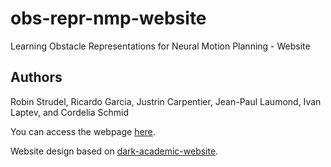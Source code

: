# obs-repr-nmp-website
Learning Obstacle Representations for Neural Motion Planning - Website

## Authors

Robin Strudel, Ricardo Garcia, Justrin Carpentier, Jean-Paul Laumond, Ivan Laptev, and Cordelia Schmid

You can access the webpage [here](https://www.di.ens.fr/willow/research/nmp_repr/).

Website design based on [dark-academic-website](https://github.com/rjgpinel/dark-academic-website).
